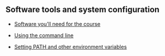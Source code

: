 
## Software tools and system configuration

- [Software you'll need for the course](https://github.com/pmagwene/Bio313/blob/master/course-tools/starting-tools.md)

- [Using the command line](https://github.com/pmagwene/Bio313/blob/master/course-tools/using-command-line.md)

- [Setting PATH and other environment variables](https://github.com/pmagwene/Bio313/blob/master/course-tools/setting-paths.md)
